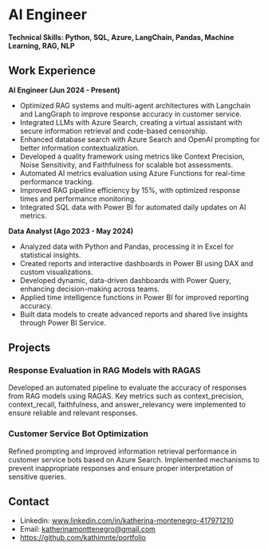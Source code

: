 # AI Engineer

#### Technical Skills: Python, SQL, Azure, LangChain, Pandas, Machine Learning, RAG, NLP

## Work Experience

**AI Engineer (Jun 2024 - Present)**
- Optimized RAG systems and multi-agent architectures with Langchain and LangGraph to improve response accuracy in customer service.
- Integrated LLMs with Azure Search, creating a virtual assistant with secure information retrieval and code-based censorship.
- Enhanced database search with Azure Search and OpenAI prompting for better information contextualization.
- Developed a quality framework using metrics like Context Precision, Noise Sensitivity, and Faithfulness for scalable bot assessments.
- Automated AI metrics evaluation using Azure Functions for real-time performance tracking.
- Improved RAG pipeline efficiency by 15%, with optimized response times and performance monitoring.
- Integrated SQL data with Power BI for automated daily updates on AI metrics.

**Data Analyst (Ago 2023 - May 2024)**
- Analyzed data with Python and Pandas, processing it in Excel for statistical insights.
- Created reports and interactive dashboards in Power BI using DAX and custom visualizations.
- Developed dynamic, data-driven dashboards with Power Query, enhancing decision-making across teams.
- Applied time intelligence functions in Power BI for improved reporting accuracy.
- Built data models to create advanced reports and shared live insights through Power BI Service.

## Projects

### Response Evaluation in RAG Models with RAGAS
Developed an automated pipeline to evaluate the accuracy of responses from RAG models using RAGAS. Key metrics such as context_precision, context_recall, faithfulness, and answer_relevancy were implemented to ensure reliable and relevant responses.

### Customer Service Bot Optimization
Refined prompting and improved information retrieval performance in customer service bots based on Azure Search. Implemented mechanisms to prevent inappropriate responses and ensure proper interpretation of sensitive queries.

## Contact
- Linkedin: www.linkedin.com/in/katherina-montenegro-417971210
- Email: katherinamonttenegro@gmail.com 
- https://github.com/kathimnte/portfolio  

